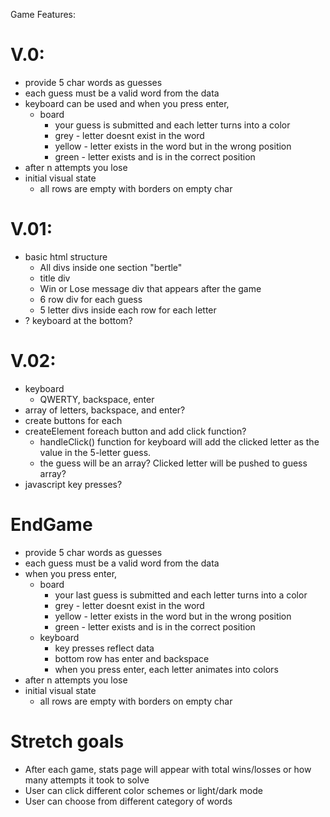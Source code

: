Game Features:

# V.0:
- provide 5 char words as guesses
- each guess must be a valid word from the data
- keyboard can be used and when you press enter,
  - board 
    - your guess is submitted and each letter turns into a color
    - grey - letter doesnt exist in the word
    - yellow - letter exists in the word but in the wrong position
    - green - letter exists and is in the correct position
- after n attempts you lose
- initial visual state
  - all rows are empty with borders on empty char

# V.01:
- basic html structure
  - All divs inside one section "bertle"
  - title div
  - Win or Lose message div that appears after the game
  - 6 row div for each guess
  - 5 letter divs inside each row for each letter
- ? keyboard at the bottom? 

# V.02:
- keyboard
  - QWERTY, backspace, enter
- array of letters, backspace, and enter?
- create buttons for each
- createElement foreach button and add click function?
  - handleClick() function for keyboard will add the clicked letter as the value in the 5-letter guess. 
  - the guess will be an array? Clicked letter will be pushed to guess array? 
- javascript key presses?



# EndGame
- provide 5 char words as guesses
- each guess must be a valid word from the data
- when you press enter,
  - board 
    - your last guess is submitted and each letter turns into a color
    - grey - letter doesnt exist in the word
    - yellow - letter exists in the word but in the wrong position
    - green - letter exists and is in the correct position
  - keyboard
    - key presses reflect data
    - bottom row has enter and backspace
    - when you press enter, each letter animates into colors
- after n attempts you lose
- initial visual state
  - all rows are empty with borders on empty char

# Stretch goals
- After each game, stats page will appear with total wins/losses or how many attempts it took to solve
- User can click different color schemes or light/dark mode
- User can choose from different category of words

